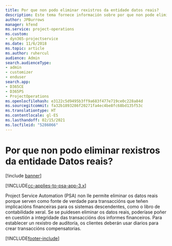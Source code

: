 ```yaml
---
title: Por que non podo eliminar rexistros da entidade datos reais?
description: Este tema fornece información sobre por que non pode eliminar rexistros da entidade datos reais.
author: JPBurrows
manager: kfend
ms.service: project-operations
ms.custom:
- dyn365-projectservice
ms.date: 11/6/2018
ms.topic: article
ms.author: ruhercul
audience: Admin
search.audienceType:
- admin
- customizer
- enduser
search.app:
- D365CE
- D365PS
- ProjectOperations
ms.openlocfilehash: e3122c5d9495b3ff9a683f477e719ce0c228a84d
ms.sourcegitcommit: fa32b1893286f20271fa4ec4be8fc68bd135f53c
ms.translationtype: HT
ms.contentlocale: gl-ES
ms.lasthandoff: 02/15/2021
ms.locfileid: "5286066"
---
```

# <a name="why-cant-i-delete-records-from-the-actuals-entity"></a>Por que non podo eliminar rexistros da entidade Datos reais?

[!include [banner](../includes/psa-now-project-operations.md)]

[!INCLUDE[cc-applies-to-psa-app-3.x](../includes/cc-applies-to-psa-app-3x.md)]

Project Service Automation (PSA) non lle permite eliminar os datos reais porque serven como fonte de verdade para transaccións que teñen implicacións financeiras para os sistemas descendentes, como o libro de contabilidade xeral. Se se puidesen eliminar os datos reais, poderíase poñer en cuestión a integridade das transaccións dos informes financeiros. Para establecer un rexistro de auditoría, os clientes deberán usar diarios para crear transaccións compensatorias.



[!INCLUDE[footer-include](../includes/footer-banner.md)]